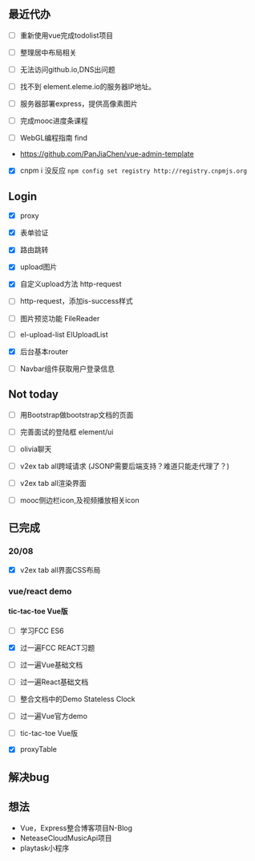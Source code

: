 ## 最近代办


- [ ] 重新使用vue完成todolist项目
- [ ] 整理居中布局相关

- [ ] 无法访问github.io,DNS出问题
- [ ] 找不到 element.eleme.io的服务器IP地址。

- [ ] 服务器部署express，提供高像素图片
- [ ] 完成mooc进度条课程
- [ ] WebGL编程指南 find

- https://github.com/PanJiaChen/vue-admin-template
- [x] cnpm i 没反应	`npm config set registry http://registry.cnpmjs.org`


## Login
- [x] proxy
- [x] 表单验证
- [x] 路由跳转
- [x] upload图片
- [x] 自定义upload方法 http-request
- [ ] http-request，添加is-success样式
- [ ] 图片预览功能  FileReader
- [ ] el-upload-list ElUploadList
- [x] 后台基本router
- [ ] Navbar组件获取用户登录信息




## Not today
- [ ] 用Bootstrap做bootstrap文档的页面
- [ ] 完善面试的登陆框  element/ui
- [ ] olivia聊天
- [ ] v2ex tab all跨域请求 (JSONP需要后端支持？难道只能走代理了？)
- [ ] v2ex tab all渲染界面
- [ ] mooc侧边栏icon,及视频播放相关icon


## 已完成
### 20/08

- [x] v2ex tab all界面CSS布局

### vue/react demo
#### tic-tac-toe Vue版
- [ ] 学习FCC ES6
- [x] 过一遍FCC REACT习题
- [ ] 过一遍Vue基础文档
- [ ] 过一遍React基础文档
- [ ] 整合文档中的Demo    Stateless Clock
- [ ] 过一遍Vue官方demo
- [ ] tic-tac-toe Vue版


- [x] proxyTable

## 解决bug

## 想法
+ Vue，Express整合博客项目N-Blog
+ NeteaseCloudMusicApi项目
+ playtask小程序
